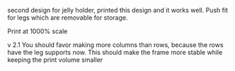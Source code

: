second design for jelly holder, printed this design and it works well.
Push fit for legs which are removable for storage.

Print at 1000% scale

v 2.1
You should favor making more columns than rows, because the rows have the leg supports now.
This should make the frame more stable while keeping the print volume smaller